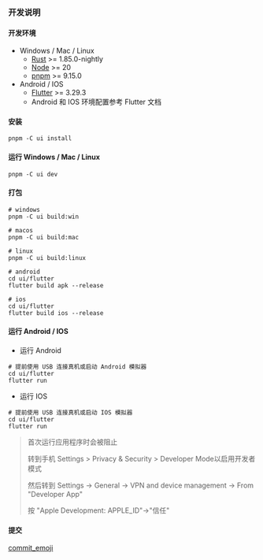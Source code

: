 ### 开发说明

#### 开发环境

- Windows / Mac / Linux
  - [Rust](https://rustup.rs/) >= 1.85.0-nightly
  - [Node](https://nodejs.org/) >= 20
  - [pnpm](https://pnpm.io/) >= 9.15.0
- Android / IOS
  - [Flutter](https://docs.flutter.dev/get-started/install) >= 3.29.3
  - Android 和 IOS 环境配置参考 Flutter 文档

#### 安装

```shell
pnpm -C ui install
```

#### 运行 Windows / Mac / Linux

```shell
pnpm -C ui dev
```

#### 打包

```shell
# windows
pnpm -C ui build:win

# macos
pnpm -C ui build:mac

# linux
pnpm -C ui build:linux

# android
cd ui/flutter
flutter build apk --release

# ios
cd ui/flutter
flutter build ios --release
```

#### 运行 Android / IOS

- 运行 Android

```shell
# 提前使用 USB 连接真机或启动 Android 模拟器
cd ui/flutter
flutter run
```

- 运行 IOS

```shell
# 提前使用 USB 连接真机或启动 IOS 模拟器
cd ui/flutter
flutter run
```

> 首次运行应用程序时会被阻止
>
> 转到手机 Settings > Privacy & Security > Developer Mode以启用开发者模式
>
> 然后转到 Settings -> General -> VPN and device management -> From "Developer App"
>
> 按 "Apple Development: APPLE_ID"->"信任"

#### 提交

[commit_emoji](./commit_emoji.md)
